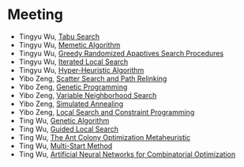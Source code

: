 # Meeting
- Tingyu Wu, [Tabu Search](Tabu_Search.pdf)
- Tingyu Wu, [Memetic Algorithm](Memetic_Algorithm.pdf)
- Tingyu Wu, [Greedy Randomized Apaptives Search Procedures](Greedy_Randomized_Apaptives_Search_Procedures.pdf)
- Tingyu Wu, [Iterated Local Search](Iterated_Local_Search.pdf)
- Tingyu Wu, [Hyper-Heuristic Algorithm](Hyper-Heuristic_Algorithm.pdf)
- Yibo Zeng, [Scatter Search and Path Relinking](Scatter_Search_and_Path_Relinking.pdf) 
- Yibo Zeng, [Genetic Programming](Genetic_Programming.pdf)
- Yibo Zeng, [Variable Neighborhood Search](Variable_Neighborhood_Search.pdf)
- Yibo Zeng, [Simulated Annealing](Simulated_Annealing.pdf)
- Yibo Zeng, [Local Search and Constraint Programming](Local_Search_and_Constraint_Programming.pdf)
- Ting Wu, [Genetic Algorithm](Genetic_Algorithm.pdf)
- Ting Wu, [Guided Local Search](Guided_Local_Search.pdf)
- Ting Wu, [The Ant Colony Optimization Metaheuristic](The_Ant_Colony_Optimization_Metaheuristic.pdf)
- Ting Wu, [Multi-Start Method](Multi-Start_Method.pdf)
- Ting Wu, [Artificial Neural Networks for Combinatorial Optimization](Artificial_Neural_Networks_for_Combinatorial_Optimization.pdf)
